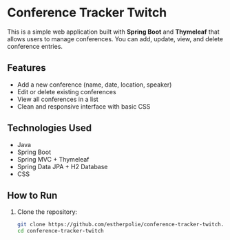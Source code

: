 

# Conference Tracker Twitch

This is a simple web application built with **Spring Boot** and **Thymeleaf** that allows users to manage conferences. You can add, update, view, and delete conference entries.

## Features

- Add a new conference (name, date, location, speaker)
- Edit or delete existing conferences
- View all conferences in a list
- Clean and responsive interface with basic CSS

## Technologies Used

- Java
- Spring Boot
- Spring MVC + Thymeleaf
- Spring Data JPA + H2 Database
- CSS

## How to Run

1. Clone the repository:
   ```bash
   git clone https://github.com/estherpolie/conference-tracker-twitch.git
   cd conference-tracker-twitch
